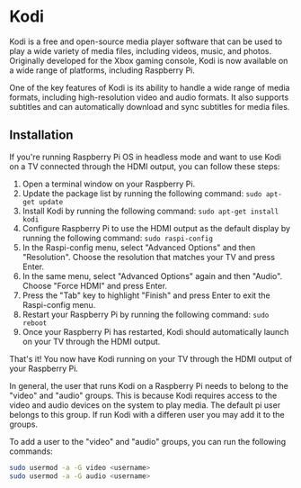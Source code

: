 # Kodi

Kodi is a free and open-source media player software that can be used to play a wide variety of media files, including videos, music, and photos. Originally developed for the Xbox gaming console, Kodi is now available on a wide range of platforms, including Raspberry Pi.

One of the key features of Kodi is its ability to handle a wide range of media formats, including high-resolution video and audio formats. It also supports subtitles and can automatically download and sync subtitles for media files.

## Installation

If you're running Raspberry Pi OS in headless mode and want to use Kodi on a TV connected through the HDMI output, you can follow these steps:

1.	Open a terminal window on your Raspberry Pi.
2.	Update the package list by running the following command: `sudo apt-get update`
3.	Install Kodi by running the following command: `sudo apt-get install kodi`
4.	Configure Raspberry Pi to use the HDMI output as the default display by running the following command: `sudo raspi-config`
5.	In the Raspi-config menu, select "Advanced Options" and then "Resolution". Choose the resolution that matches your TV and press Enter.
6.	In the same menu, select "Advanced Options" again and then "Audio". Choose "Force HDMI" and press Enter.
7.	Press the "Tab" key to highlight "Finish" and press Enter to exit the Raspi-config menu.
8.	Restart your Raspberry Pi by running the following command: `sudo reboot`
9.	Once your Raspberry Pi has restarted, Kodi should automatically launch on your TV through the HDMI output.

That's it! You now have Kodi running on your TV through the HDMI output of your Raspberry Pi.

In general, the user that runs Kodi on a Raspberry Pi needs to belong to the "video" and "audio" groups. This is because Kodi requires access to the video and audio devices on the system to play media. The default pi user belongs to this group. If run Kodi with a differen user you may add it to the groups.

To add a user to the "video" and "audio" groups, you can run the following commands:
```bash
sudo usermod -a -G video <username>
sudo usermod -a -G audio <username>
```